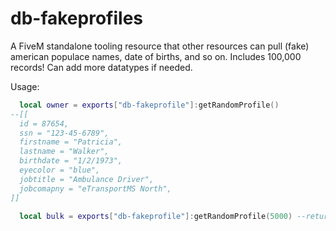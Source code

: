 # db-fakeprofiles
A FiveM standalone tooling resource that other resources can pull (fake) american populace names, date of births, and so on. Includes 100,000 records! Can add more datatypes if needed.

Usage:
```lua
  local owner = exports["db-fakeprofile"]:getRandomProfile()
--[[
  id = 87654,
  ssn = "123-45-6789",
  firstname = "Patricia",
  lastname = "Walker",
  birthdate = "1/2/1973",
  eyecolor = "blue",
  jobtitle = "Ambulance Driver",
  jobcomapny = "eTransportMS North",
]]

  local bulk = exports["db-fakeprofile"]:getRandomProfile(5000) --returns a table of the above tables.
```
